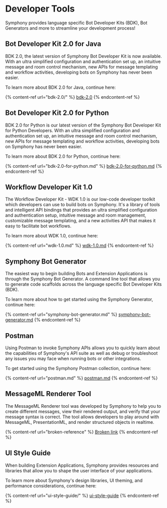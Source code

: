 # Developer Tools

Symphony provides language specific Bot Developer Kits (BDK), Bot Generators and more to streamline your development process!

## Bot Developer Kit 2.0 for Java

BDK 2.0, the latest version of Symphony Bot Developer Kit is now available. With an ultra simplified configuration and authentication set up, an intuitive message and room control mechanism, new APIs for message templating and workflow activities, developing bots on Symphony has never been easier.

To learn more about BDK 2.0 for Java, continue here:

{% content-ref url="bdk-2.0/" %}
[bdk-2.0](bdk-2.0/)
{% endcontent-ref %}

## Bot Developer Kit 2.0 for Python

BDK 2.0 for Python is our latest version of the Symphony Bot Developer Kit for Python Developers.  With an ultra simplified configuration and authentication set up, an intuitive message and room control mechanism, new APIs for message templating and workflow activities, developing bots on Symphony has never been easier.

To learn more about BDK 2.0 for Python, continue here:

{% content-ref url="bdk-2.0-for-python.md" %}
[bdk-2.0-for-python.md](bdk-2.0-for-python.md)
{% endcontent-ref %}

## Workflow Developer Kit 1.0

The Workflow Developer Kit - WDK 1.0 is our low-code developer toolkit which developers can use to build bots on Symphony.  It's a library of tools and intelligent API bindings that provides an ultra simplified configuration and authentication setup, intuitive message and room management, customizable message templating, and a new activities API that makes it easy to facilitate bot workflows.&#x20;

To learn more about WDK 1.0, continue here:

{% content-ref url="wdk-1.0.md" %}
[wdk-1.0.md](wdk-1.0.md)
{% endcontent-ref %}

## Symphony Bot Generator

The easiest way to begin building Bots and Extension Applications is through the Symphony Bot Generator. A command line tool that allows you to generate code scaffolds across the language specific Bot Developer Kits (BDK).

To learn more about how to get started using the Symphony Generator, continue here:

{% content-ref url="symphony-bot-generator.md" %}
[symphony-bot-generator.md](symphony-bot-generator.md)
{% endcontent-ref %}

## Postman

Using Postman to invoke Symphony APIs allows you to quickly learn about the capabilities of Symphony's API suite as well as debug or troubleshoot any issues you may face when running bots or other integrations.

To get started using the Symphony Postman collection, continue here:

{% content-ref url="postman.md" %}
[postman.md](postman.md)
{% endcontent-ref %}

## MessageML Renderer Tool

The MessageML Renderer tool was developed by Symphony to help you to create different messages, view their rendered output, and verify that your message syntax is correct. The tool allows developers to play around with MessageML, PresentationML, and render structured objects in realtime.

{% content-ref url="broken-reference" %}
[Broken link](broken-reference)
{% endcontent-ref %}

## UI Style Guide

When building Extension Applications, Symphony provides resources and libraries that allow you to shape the user interface of your applications.

To learn more about Symphony's design libraries, UI theming, and performance considerations, continue here:

{% content-ref url="ui-style-guide/" %}
[ui-style-guide](ui-style-guide/)
{% endcontent-ref %}
